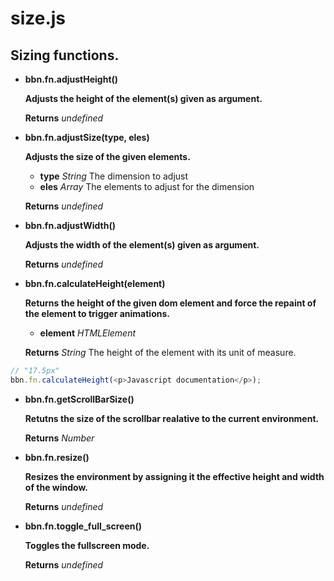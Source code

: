 # size.js

## Sizing functions.

- **bbn.fn.adjustHeight()**

  __Adjusts the height of the element(s) given as argument.__


  __Returns__ _undefined_ 

- **bbn.fn.adjustSize(type, eles)**

  __Adjusts the size of the given elements.__

  * __type__ _String_ The dimension to adjust
  * __eles__ _Array_ The elements to adjust for the dimension

  __Returns__ _undefined_ 

- **bbn.fn.adjustWidth()**

  __Adjusts the width of the element(s) given as argument.__


  __Returns__ _undefined_ 

- **bbn.fn.calculateHeight(element)**

  __Returns the height of the given dom element and force the repaint of the element to trigger animations.__

  * __element__ _HTMLElement_ 

  __Returns__ _String_ The height of the element with its unit of measure.


```javascript
// "17.5px"
bbn.fn.calculateHeight(<p>Javascript documentation</p>);
```

- **bbn.fn.getScrollBarSize()**

  __Retutns the size of the scrollbar realative to the current environment.__


  __Returns__ _Number_ 

- **bbn.fn.resize()**

  __Resizes the environment by assigning it the effective height and width of the window.__


  __Returns__ _undefined_ 

- **bbn.fn.toggle_full_screen()**

  __Toggles the fullscreen mode.__


  __Returns__ _undefined_ 